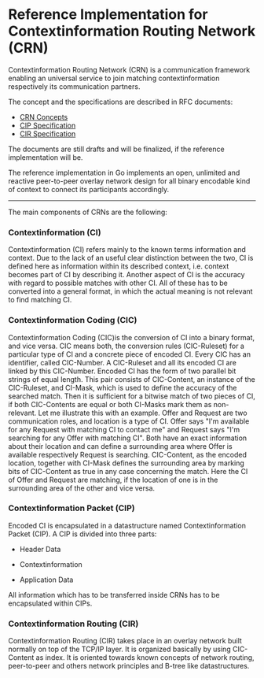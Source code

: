 # Reference Implementation for Contextinformation Routing Network (CRN)

Contextinformation Routing Network (CRN) is a communication framework enabling
an universal service to join matching contextinformation respectively its
communication partners.

The concept and the specifications are described in RFC documents:

 * [CRN Concepts](https://raw.githubusercontent.com/stefanhans/golang-contexting/master/RFC/CRN_Concepts.txt)
 * [CIP Specification](https://raw.githubusercontent.com/stefanhans/golang-contexting/master/RFC/CIP_Specification.txt)
 * [CIR Specification](https://raw.githubusercontent.com/stefanhans/golang-contexting/master/RFC/CIR_Specification.txt)

The documents are still drafts and will be finalized, if the reference implementation will be.

The reference implementation in Go implements an open, unlimited and reactive
peer-to-peer overlay network design for all binary encodable kind of context
to connect its participants accordingly.

---
The main components of CRNs are the following:

### Contextinformation (CI)
Contextinformation (CI) refers mainly to the known terms information and context.
Due to the lack of an useful clear distinction between the two, CI is defined
here as information within its described context, i.e. context becomes part of
CI by describing it.
Another aspect of CI is the accuracy with regard to possible matches with other
CI. All of these has to be converted into a general format, in which the actual
meaning is not relevant to find matching CI.

### Contextinformation Coding (CIC)
Contextinformation Coding (CIC)is the conversion of CI into a binary format,
and vice versa.  CIC means both, the conversion rules (CIC-Ruleset) for a
particular type of CI and a concrete piece of encoded CI.
Every CIC has an identifier, called CIC-Number.
A CIC-Ruleset and all its encoded CI are linked by this CIC-Number. Encoded CI
has the form of two parallel bit strings of equal length.  This pair
consists of CIC-Content, an instance of the CIC-Ruleset, and CI-Mask, which is
used to define the accuracy of the searched match.  Then it is sufficient for
a bitwise match of two pieces of CI, if both CIC-Contents are equal or both
CI-Masks mark them as non-relevant. Let me illustrate this with an example.
Offer and Request are two communication roles, and location is a type of CI.
Offer says "I'm available for any Request with matching CI to contact me" and
Request says "I'm searching for any Offer with matching CI".
Both have an exact information about their location and can define a
surrounding area where Offer is available respectively Request is searching.
CIC-Content, as the encoded location, together with CI-Mask defines the
surrounding area by marking bits of CIC-Content as true in any case concerning
the match.  Here the CI of Offer and Request are matching, if the location of
one is in the surrounding area of the other and vice versa.

### Contextinformation Packet (CIP)
Encoded CI is encapsulated in a datastructure named Contextinformation Packet (CIP).
A CIP is divided into three parts:

 * Header Data

 * Contextinformation

 * Application Data

All information which has to be transferred inside CRNs has to be encapsulated
within CIPs.

### Contextinformation Routing (CIR)
Contextinformation Routing (CIR) takes place in an overlay network built
normally on top of the TCP/IP layer. It is organized basically by using
CIC-Content as index. It is oriented towards known concepts of network routing,
peer-to-peer and others network principles and B-tree like datastructures.